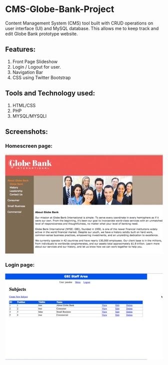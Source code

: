 # CMS-Globe-Bank-Project
Content Management System (CMS) tool built with CRUD operations on user interface (UI) and MySQL database.
This allows me to keep track and edit Globe Bank prototype website.


## Features:
  1. Front Page Slideshow
  2. Login / Logout for user.
  3. Navigation Bar
  4. CSS using Twitter Bootstrap

## Tools and Technology used:
  1. HTML/CSS
  2. PHP
  3. MYSQL/MYSQLI

## Screenshots:

### Homescreen page:
![HomePage](https://github.com/Kuljeet-123/CMS-Globe-Bank-Project-Using-PHP-And-MYSQL/blob/master/screenshots/homepage.png?raw=true)

### Login page:
![LoginPage](https://github.com/Kuljeet-123/CMS-Globe-Bank-Project-Using-PHP-And-MYSQL/blob/master/screenshots/login.png?raw=true) 
